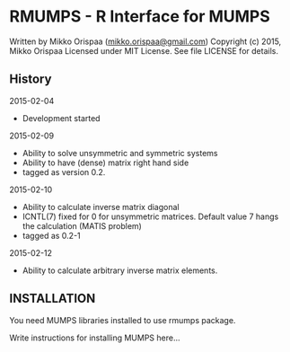 # RMUMPS - R Interface for MUMPS

Written by Mikko Orispaa (mikko.orispaa@gmail.com)
Copyright (c) 2015, Mikko Orispaa
Licensed under MIT License. See file LICENSE for details.

## History

2015-02-04
- Development started

2015-02-09
- Ability to solve unsymmetric and symmetric systems
- Ability to have (dense) matrix right hand side
- tagged as version 0.2.

2015-02-10
- Ability to calculate inverse matrix diagonal
- ICNTL(7) fixed for 0 for unsymmetric matrices. Default value 7 hangs the calculation
  (MATIS problem)
- tagged as 0.2-1

2015-02-12
- Ability to calculate arbitrary inverse matrix elements.




## INSTALLATION

You need MUMPS libraries installed to use rmumps package.

Write instructions for installing MUMPS here...
